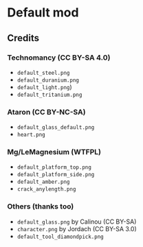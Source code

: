 # Default mod

## Credits

### Technomancy (CC BY-SA 4.0)
 - `default_steel.png`
 - `default_duranium.png`
 - `default_light.png`)
 - `default_tritanium.png`

### Ataron (CC BY-NC-SA)
 - `default_glass_default.png`
 - `heart.png`

### Mg/LeMagnesium (WTFPL)
 - `default_platform_top.png`
 - `default_platform_side.png`
 - `default_amber.png`
 - `crack_anylength.png`

### Others (thanks too)
 - `default_glass.png` by Calinou (CC BY-SA)
 - `character.png` by Jordach (CC BY-SA 3.0)
 - `default_tool_diamondpick.png`
